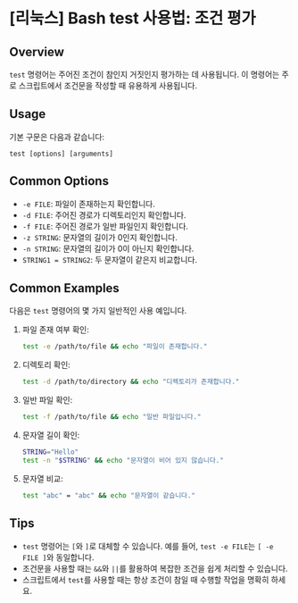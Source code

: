 # [리눅스] Bash test 사용법: 조건 평가

## Overview
`test` 명령어는 주어진 조건이 참인지 거짓인지 평가하는 데 사용됩니다. 이 명령어는 주로 스크립트에서 조건문을 작성할 때 유용하게 사용됩니다.

## Usage
기본 구문은 다음과 같습니다:
```
test [options] [arguments]
```

## Common Options
- `-e FILE`: 파일이 존재하는지 확인합니다.
- `-d FILE`: 주어진 경로가 디렉토리인지 확인합니다.
- `-f FILE`: 주어진 경로가 일반 파일인지 확인합니다.
- `-z STRING`: 문자열의 길이가 0인지 확인합니다.
- `-n STRING`: 문자열의 길이가 0이 아닌지 확인합니다.
- `STRING1 = STRING2`: 두 문자열이 같은지 비교합니다.

## Common Examples
다음은 `test` 명령어의 몇 가지 일반적인 사용 예입니다.

1. 파일 존재 여부 확인:
   ```bash
   test -e /path/to/file && echo "파일이 존재합니다."
   ```

2. 디렉토리 확인:
   ```bash
   test -d /path/to/directory && echo "디렉토리가 존재합니다."
   ```

3. 일반 파일 확인:
   ```bash
   test -f /path/to/file && echo "일반 파일입니다."
   ```

4. 문자열 길이 확인:
   ```bash
   STRING="Hello"
   test -n "$STRING" && echo "문자열이 비어 있지 않습니다."
   ```

5. 문자열 비교:
   ```bash
   test "abc" = "abc" && echo "문자열이 같습니다."
   ```

## Tips
- `test` 명령어는 `[`와 `]`로 대체할 수 있습니다. 예를 들어, `test -e FILE`는 `[ -e FILE ]`와 동일합니다.
- 조건문을 사용할 때는 `&&`와 `||`를 활용하여 복잡한 조건을 쉽게 처리할 수 있습니다.
- 스크립트에서 `test`를 사용할 때는 항상 조건이 참일 때 수행할 작업을 명확히 하세요.